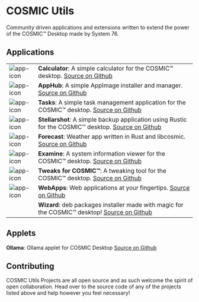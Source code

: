 # COSMIC Utils

Community driven applications and extensions written to extend the power of the COSMIC™ Desktop made by System 76.

## Applications

| | |
| - | - |
| ![app-icon](/res/dev.edfloreshz.Calculator.svg) | **Calculator**: A simple calculator for the COSMIC™ desktop. [Source on Github](https://github.com/cosmic-utils/calculator?tab=readme-ov-file) |
| ![app-icon](/res/app-hub.svg) | **AppHub**: A simple AppImage installer and manager. [Source on Github](https://github.com/cosmic-utils/AppHub?tab=readme-ov-file) |
| ![app-icon](/res/dev.edfloreshz.Tasks.svg) | **Tasks**: A simple task management application for the COSMIC™ desktop. [Source on Github](https://github.com/cosmic-utils/tasks) |
| ![app-icon](/res/com.github.ahoneybun.Stellarshot.svg) | **Stellarshot**: A simple backup application using Rustic for the COSMIC™ desktop. [Source on Github](https://github.com/cosmic-utils/stellarshot) |
| ![app-icon](/res/com.jwestall.Forecast.svg) | **Forecast**: Weather app written in Rust and libcosmic. [Source on Github](https://github.com/cosmic-utils/forecast) |
| ![app-icon](/res/page.codeberg.sungsphinx.Examine.svg) | **Examine**: A system information viewer for the COSMIC™ desktop. [Source on Github](https://github.com/cosmic-utils/examine) |
| ![app-icon](/res/dev.edfloreshz.CosmicTweaks.svg) | **Tweaks for COSMIC™**: A tweaking tool for the COSMIC™ desktop. [Source on Github](https://github.com/cosmic-utils/tweaks) |
| ![app-icon](/res/io.github.elevenhsoft.WebApps.svg) | **WebApps**: Web applications at your fingertips. [Source on Github](https://github.com/cosmic-utils/web-apps) |
| | **Wizard**: deb packages installer made with magic for the COSMIC™ desktop! [Source on Github](https://github.com/cosmic-utils/wizard) |

## Applets

**Ollama**:  Ollama applet for COSMIC Desktop [Source on Github](https://github.com/cosmic-utils/cosmic-ext-applet-ollama)

## Contributing

COSMIC Utils Projects are all open source and as such welcome the spirit of open collaboration. Head over to the source code of any of the projects listed above and help however you feel necessary!
